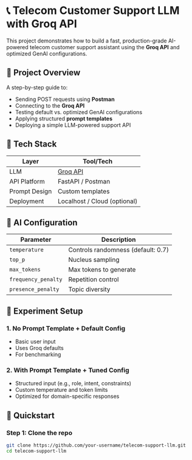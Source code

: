# 📞 Telecom Customer Support LLM with Groq API

This project demonstrates how to build a fast, production-grade AI-powered telecom customer support assistant using the **Groq API** and optimized GenAI configurations.

## 📌 Project Overview

A step-by-step guide to:
- Sending POST requests using **Postman**
- Connecting to the **Groq API**
- Testing default vs. optimized GenAI configurations
- Applying structured **prompt templates**
- Deploying a simple LLM-powered support API

## 🔧 Tech Stack

| Layer         | Tool/Tech               |
|---------------|-------------------------|
| LLM           | [Groq API](https://groq.com/) |
| API Platform  | FastAPI / Postman       |
| Prompt Design | Custom templates        |
| Deployment    | Localhost / Cloud (optional) |

## 🧠 AI Configuration

| Parameter           | Description                          |
|---------------------|--------------------------------------|
| `temperature`       | Controls randomness (default: 0.7)   |
| `top_p`             | Nucleus sampling                     |
| `max_tokens`        | Max tokens to generate               |
| `frequency_penalty` | Repetition control                   |
| `presence_penalty`  | Topic diversity                      |

## 🔄 Experiment Setup

### 1. No Prompt Template + Default Config
- Basic user input
- Uses Groq defaults
- For benchmarking

### 2. With Prompt Template + Tuned Config
- Structured input (e.g., role, intent, constraints)
- Custom temperature and token limits
- Optimized for domain-specific responses

## 🚀 Quickstart

### Step 1: Clone the repo

```bash
git clone https://github.com/your-username/telecom-support-llm.git
cd telecom-support-llm
